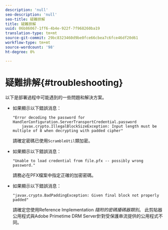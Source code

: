 ```yaml
---
description: 'null'
seo-description: 'null'
seo-title: 疑難排解
title: 疑難排解
uuid: 06b86067-1ff6-4b4e-922f-7f968260ba19
translation-type: tm+mt
source-git-commit: 29bc8323460d9be0fce66cbea7c6fce46df20d61
workflow-type: tm+mt
source-wordcount: '98'
ht-degree: 0%

---
```



# 疑難排解{#troubleshooting}

以下是部署過程中可能遇到的一些問題和解決方案。

* 如果顯示以下錯誤消息：

   ```
   "Error decoding the password for HandlerConfiguration.ServerTransportCredential.password  
       javax.crypto.IllegalBlockSizeException: Input length must be multiple of 8 when decrypting with padded cipher"
   ```

   請確定密碼已使用`ScrambleUtil`類加密。

* 如果顯示以下錯誤消息：

   ```
   "Unable to load credential from file.pfx -- possibly wrong password."
   ```

   請務必在PFX檔案中指定正確的加密密碼。

* 如果顯示以下錯誤消息：

   ```
   "javax.crypto.BadPaddingException: Given final block not properly padded"
   ```

   請確定您使用Reference Implementation *隨附的密碼擾碼器類別*。 此剪貼器公用程式與Adobe Primetime DRM Server針對受保護串流提供的公用程式不同。

